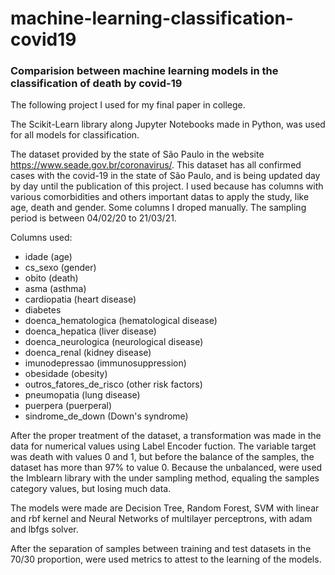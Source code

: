 # machine-learning-classification-covid19
### Comparision between machine learning models in the classification of death by covid-19

The following project I used for my final paper in college. 


The Scikit-Learn library along Jupyter Notebooks made in Python, was used for all models for classification. 

The dataset provided by the state of São Paulo in the website https://www.seade.gov.br/coronavirus/.
This dataset has all confirmed cases with the covid-19 in the state of São Paulo, and is being updated day by day until the publication of this project.
I used because has columns with various comorbidities and others important datas to apply the study, like age, death and gender. Some columns I droped manually.
The sampling period is between 04/02/20 to 21/03/21.

Columns used:
- idade (age)
- cs_sexo (gender)
- obito (death)
- asma (asthma)
- cardiopatia (heart disease)
- diabetes
- doenca_hematologica (hematological disease)
- doenca_hepatica (liver disease)
- doenca_neurologica (neurological disease)
- doenca_renal (kidney disease)
- imunodepressao (immunosuppression)
- obesidade (obesity)
- outros_fatores_de_risco (other risk factors)
- pneumopatia (lung disease)
- puerpera (puerperal)
- sindrome_de_down (Down's syndrome)

After the proper treatment of the dataset, a transformation was made in the data for numerical values using Label Encoder fuction. 
The variable target was death with values 0 and 1, but before the balance of the samples, the dataset has more than 97% to value 0. 
Because the unbalanced, were used the Imblearn library with the under sampling method, equaling the samples category values, but losing much data.

The models were made are Decision Tree, Random Forest, SVM with linear and rbf kernel and Neural Networks of multilayer perceptrons, with adam and lbfgs solver.

After the separation of samples between training and test datasets in the 70/30 proportion, were used metrics to attest to the learning of the models.

